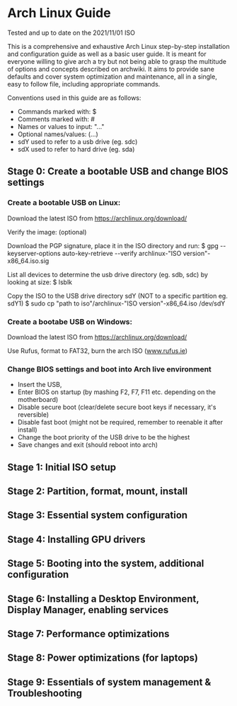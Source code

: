 # Arch Linux Guide

Tested and up to date on the 2021/11/01 ISO

This is a comprehensive and exhaustive Arch Linux step-by-step installation and configuration guide as well as a basic user guide. It is meant for everyone willing to give arch a try but not being able to grasp the multitude of options and concepts described on archwiki. It aims to provide sane defaults and cover system optimization and maintenance, all in a single, easy to follow file, including appropriate commands.

Conventions used in this guide are as follows:
- Commands marked with: $
- Comments marked with: #
- Names or values to input: "..." 
- Optional names/values: (...)
- sdY used to refer to a usb drive (eg. sdc)
- sdX used to refer to hard drive (eg. sda)

## Stage 0: Create a bootable USB and change BIOS settings

### Create a bootable USB on Linux:

Download the latest ISO from https://archlinux.org/download/

Verify the image: (optional)

Download the PGP signature, place it in the ISO directory and run:
$ gpg --keyserver-options auto-key-retrieve --verify archlinux-"ISO version"-x86_64.iso.sig

List all devices to determine the usb drive directory (eg. sdb, sdc) by looking at size:
  $ lsblk

Copy the ISO to the USB drive directory sdY (NOT to a specific partition eg. sdY1)
  $ sudo cp "path to iso"/archlinux-"ISO version"-x86_64.iso /dev/sdY
      
### Create a bootabe USB on Windows: 

Download the latest ISO from https://archlinux.org/download/

Use Rufus, format to FAT32, burn the arch ISO (www.rufus.ie)

### Change BIOS settings and boot into Arch live environment

- Insert the USB,
- Enter BIOS on startup (by mashing F2, F7, F11 etc. depending on the motherboard)
- Disable secure boot (clear/delete secure boot keys if necessary, it's reversible)
- Disable fast boot (might not be required, remember to reenable it after install)
- Change the boot priority of the USB drive to be the highest
- Save changes and exit (should reboot into arch)

## Stage 1: Initial ISO setup

## Stage 2: Partition, format, mount, install

## Stage 3: Essential system configuration

## Stage 4: Installing GPU drivers

## Stage 5: Booting into the system, additional configuration

## Stage 6: Installing a Desktop Environment, Display Manager, enabling services

## Stage 7: Performance optimizations

## Stage 8: Power optimizations (for laptops)

## Stage 9: Essentials of system management & Troubleshooting
